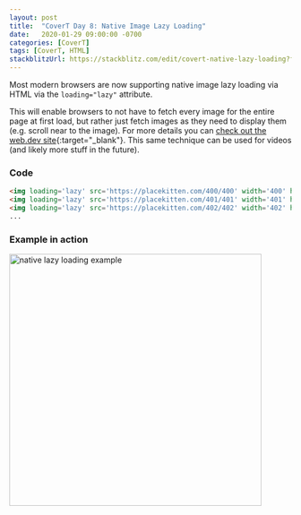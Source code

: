 ```yaml
---
layout: post
title:  "CoverT Day 8: Native Image Lazy Loading"
date:   2020-01-29 09:00:00 -0700
categories: [CoverT]
tags: [CoverT, HTML]
stackblitzUrl: https://stackblitz.com/edit/covert-native-lazy-loading?file=index.html
---
```


Most modern browsers are now supporting native image lazy loading via HTML via the `loading="lazy"` attribute.

This will enable browsers to not have to fetch every image for the entire page at first load, but rather just fetch images as they need to display them (e.g. scroll near to the image). For more details you can [check out the web.dev site](https://web.dev/native-lazy-loading/){:target="_blank"}. This same technique can be used for videos (and likely more stuff in the future). 

### Code

```html
<img loading='lazy' src='https://placekitten.com/400/400' width='400' height='400' />
<img loading='lazy' src='https://placekitten.com/401/401' width='401' height='401' />
<img loading='lazy' src='https://placekitten.com/402/402' width='402' height='402' />
...
```

### Example in action
<img height="450px" src="/assets/images/native-lazy-loading-example.gif" alt="native lazy loading example" /> 
